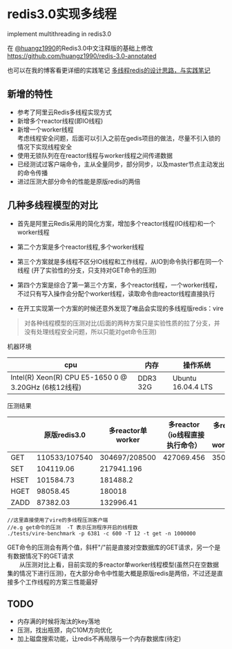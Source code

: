 
# redis3.0实现多线程
implement multithreading in redis3.0

在 [@huangz1990](https://github.com/huangz1990)的Redis3.0中文注释版的基础上修改 https://github.com/huangz1990/redis-3.0-annotated

也可以在我的博客看更详细的实践笔记 [多线程redis的设计思路，与实践笔记](http://onceme.me/post/redis-multithreading-implement/)
## 新增的特性

* 参考了阿里云Redis多线程实现方式
* 新增多个reactor线程(即IO线程)
* 新增一个worker线程  
    考虑线程安全问题，后面可以引入之前在gedis项目的做法，尽量不引入锁的情况下实现线程安全
* 使用无锁队列在在reactor线程与worker线程之间传递数据    
* 已经测试过客户端命令，主从全量同步，部分同步，以及master节点主动发出的命令传播
* 进过压测大部分命令的性能是原版redis的两倍

## 几种多线程模型的对比
* 首先是阿里云Redis采用的简化方案，增加多个reactor线程(IO线程)和一个worker线程  
  
* 第二个方案是多个reactor线程,多个worker线程  

* 第三个方案就是多线程不区分IO线程和工作线程，从IO到命令执行都在同一个线程  (开了实验性的分支，只支持对GET命令的压测)
  
* 第四个方案是综合了第一第三个方案，多个reactor线程，一个worker线程，不过只有写入操作会分配个worker线程，读取命令由reactor线程直接执行
  
* 在开工实现第一个方案的时候还意外发现了唯品会实现的多线程版redis：vire


> 对各种线程模型的压测对比(后面的两种方案只是实验性质的拉了分支，并没有处理线程安全问题，所以只能对get命令压测)

机器环境

|cpu     |  内存   | 操作系统 |
| ------ | ------ | ------|
| Intel(R) Xeon(R) CPU E5-1650 0 @ 3.20GHz (6核12线程) | DDR3 32G|Ubuntu 16.04.4 LTS|

压测结果

|        | 原版redis3.0   | 多reactor单worker |多reactor（io线程直接执行命令）|多reactor多worker(*)|
| ------ | ------        | ------             | ------ | ------ |
| GET    | 110533/107540 | 304697/208500 |   427069.456|  350202.9|
| SET    | 104119.06   | 217941.196 | | | |
| HSET    | 101584.73   | 181488.2 | | | |
| HGET    | 98058.45   | 180018 | | | |
| ZADD    | 87382.03   | 132996.41 | | | |

```
//这里直接使用了vire的多线程压测客户端
//e.g get命令的压测  -T 表示压测程序开启的线程数
./tests/vire-benchmark -p 6381 -c 600 -T 12 -t get -n 1000000
```
GET命令的压测会有两个值，斜杆"/"前是直接对空数据库的GET请求，另一个是有数据情况下的GET请求  
&emsp;&emsp;从压测对比上看，目前实现的多reactor单worker线程模型(虽然只在空数据集的情况下进行压测)，在大部分命令中性能大概是原版redis是两倍，不过还是直接多个工作线程的方案三性能最好   


## TODO

* 内存满的时候将淘汰的key落地
* 压测，找出瓶颈，向C10M方向优化
* 加上磁盘搜索功能，让redis不再局限与一个内存数据库(待定)
